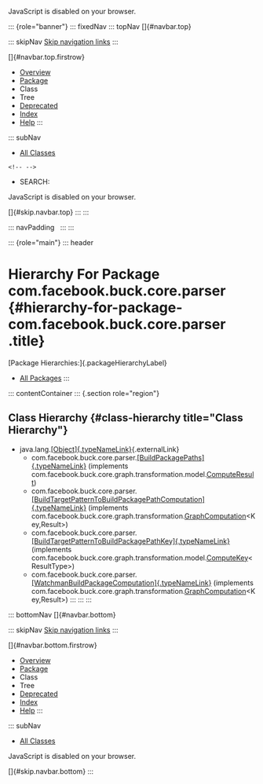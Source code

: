 <div>

JavaScript is disabled on your browser.

</div>

::: {role="banner"}
::: fixedNav
::: topNav
[]{#navbar.top}

::: skipNav
[Skip navigation links](#skip.navbar.top "Skip navigation links")
:::

[]{#navbar.top.firstrow}

-   [Overview](../../../../../index.html)
-   [Package](package-summary.html)
-   Class
-   Tree
-   [Deprecated](../../../../../deprecated-list.html)
-   [Index](../../../../../index-all.html)
-   [Help](../../../../../help-doc.html)
:::

::: subNav
-   [All Classes](../../../../../allclasses.html)

```{=html}
<!-- -->
```
-   SEARCH:

<div>

<div>

JavaScript is disabled on your browser.

</div>

</div>

[]{#skip.navbar.top}
:::
:::

::: navPadding
 
:::
:::

::: {role="main"}
::: header
# Hierarchy For Package com.facebook.buck.core.parser {#hierarchy-for-package-com.facebook.buck.core.parser .title}

[Package Hierarchies:]{.packageHierarchyLabel}

-   [All Packages](../../../../../overview-tree.html)
:::

::: contentContainer
::: {.section role="region"}
## Class Hierarchy {#class-hierarchy title="Class Hierarchy"}

-   java.lang.[[Object]{.typeNameLink}](http://docs.oracle.com/javase/7/docs/api/java/lang/Object.html?is-external=true "class or interface in java.lang"){.externalLink}
    -   com.facebook.buck.core.parser.[[BuildPackagePaths]{.typeNameLink}](BuildPackagePaths.html "class in com.facebook.buck.core.parser")
        (implements
        com.facebook.buck.core.graph.transformation.model.[ComputeResult](../graph/transformation/model/ComputeResult.html "interface in com.facebook.buck.core.graph.transformation.model"))
    -   com.facebook.buck.core.parser.[[BuildTargetPatternToBuildPackagePathComputation]{.typeNameLink}](BuildTargetPatternToBuildPackagePathComputation.html "class in com.facebook.buck.core.parser")
        (implements
        com.facebook.buck.core.graph.transformation.[GraphComputation](../graph/transformation/GraphComputation.html "interface in com.facebook.buck.core.graph.transformation")\<Key,​Result\>)
    -   com.facebook.buck.core.parser.[[BuildTargetPatternToBuildPackagePathKey]{.typeNameLink}](BuildTargetPatternToBuildPackagePathKey.html "class in com.facebook.buck.core.parser")
        (implements
        com.facebook.buck.core.graph.transformation.model.[ComputeKey](../graph/transformation/model/ComputeKey.html "interface in com.facebook.buck.core.graph.transformation.model")\<ResultType\>)
    -   com.facebook.buck.core.parser.[[WatchmanBuildPackageComputation]{.typeNameLink}](WatchmanBuildPackageComputation.html "class in com.facebook.buck.core.parser")
        (implements
        com.facebook.buck.core.graph.transformation.[GraphComputation](../graph/transformation/GraphComputation.html "interface in com.facebook.buck.core.graph.transformation")\<Key,​Result\>)
:::
:::
:::

::: bottomNav
[]{#navbar.bottom}

::: skipNav
[Skip navigation links](#skip.navbar.bottom "Skip navigation links")
:::

[]{#navbar.bottom.firstrow}

-   [Overview](../../../../../index.html)
-   [Package](package-summary.html)
-   Class
-   Tree
-   [Deprecated](../../../../../deprecated-list.html)
-   [Index](../../../../../index-all.html)
-   [Help](../../../../../help-doc.html)
:::

::: subNav
-   [All Classes](../../../../../allclasses.html)

<div>

<div>

JavaScript is disabled on your browser.

</div>

</div>

[]{#skip.navbar.bottom}
:::
